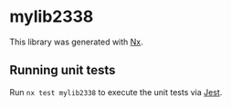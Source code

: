 # mylib2338

This library was generated with [Nx](https://nx.dev).

## Running unit tests

Run `nx test mylib2338` to execute the unit tests via [Jest](https://jestjs.io).
